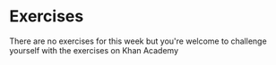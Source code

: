 # Exercises

There are no exercises for this week but you're welcome to challenge yourself with the exercises on Khan Academy

